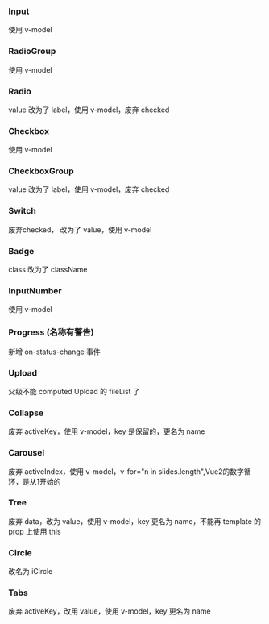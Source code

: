 ### Input
使用 v-model
### RadioGroup
使用 v-model
### Radio
value 改为了 label，使用 v-model，废弃 checked
### Checkbox
使用 v-model
### CheckboxGroup
value 改为了 label，使用 v-model，废弃 checked
### Switch
废弃checked， 改为了 value，使用 v-model
### Badge
class 改为了 className
### InputNumber
使用 v-model
### Progress (名称有警告)
新增 on-status-change 事件
### Upload 
父级不能 computed Upload 的 fileList 了
### Collapse
废弃 activeKey，使用 v-model，key 是保留的，更名为 name
### Carousel
废弃 activeIndex，使用 v-model，v-for="n in slides.length",Vue2的数字循环，是从1开始的
### Tree
废弃 data，改为 value，使用 v-model，key 更名为 name，不能再 template 的prop 上使用 this
### Circle
改名为 iCircle
### Tabs
废弃 activeKey，改用 value，使用 v-model，key 更名为 name